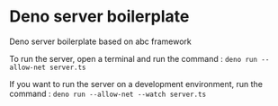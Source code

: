 # Deno server boilerplate
Deno server boilerplate based on abc framework

To run the server, open a terminal and run the command : 
``` deno run --allow-net server.ts ```

If you want to run the server on a development environment, run the command :
``` deno run --allow-net --watch server.ts ```